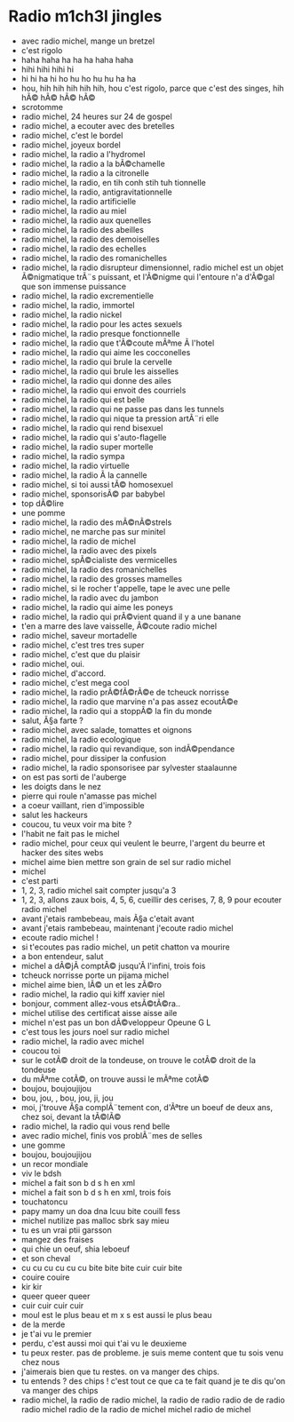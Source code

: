 Radio m1ch3l jingles
====================

- avec radio michel, mange un bretzel
- c'est rigolo
- haha haha ha ha ha haha haha
- hihi hihi hihi hi
- hi hi ha hi ho hu ho hu hu ha ha
- hou, hih hih hih hih hih, hou c'est rigolo, parce que c'est des singes, hih hÃ© hÃ© hÃ© hÃ©
- scrotomme
- radio michel, 24 heures sur 24 de gospel
- radio michel, a ecouter avec des bretelles
- radio michel, c'est le bordel
- radio michel, joyeux bordel
- radio michel, la radio a l'hydromel
- radio michel, la radio a la bÃ©chamelle
- radio michel, la radio a la citronelle
- radio michel, la radio, en tih conh stih tuh tionnelle
- radio michel, la radio, antigravitationnelle
- radio michel, la radio artificielle
- radio michel, la radio au miel
- radio michel, la radio aux quenelles
- radio michel, la radio des abeilles
- radio michel, la radio des demoiselles
- radio michel, la radio des echelles
- radio michel, la radio des romanichelles
- radio michel, la radio disrupteur dimensionnel, radio michel est un objet Ã©nigmatique trÃ¨s puissant, et l'Ã©nigme qui l'entoure n'a d'Ã©gal que son immense puissance
- radio michel, la radio excrementielle
- radio michel, la radio, immortel
- radio michel, la radio nickel
- radio michel, la radio pour les actes sexuels
- radio michel, la radio presque fonctionnelle
- radio michel, la radio que t'Ã©coute mÃªme Ã  l'hotel
- radio michel, la radio qui aime les cocconelles
- radio michel, la radio qui brule la cervelle
- radio michel, la radio qui brule les aisselles
- radio michel, la radio qui donne des ailes
- radio michel, la radio qui envoit des courriels
- radio michel, la radio qui est belle
- radio michel, la radio qui ne passe pas dans les tunnels
- radio michel, la radio qui nique ta pression artÃ¨ri elle
- radio michel, la radio qui rend bisexuel
- radio michel, la radio qui s'auto-flagelle
- radio michel, la radio super mortelle
- radio michel, la radio sympa
- radio michel, la radio virtuelle
- radio michel, la radio Ã  la cannelle
- radio michel, si toi aussi tÃ© homosexuel
- radio michel, sponsorisÃ© par babybel
- top dÃ©lire
- une pomme
- radio michel, la radio des mÃ©nÃ©strels
- radio michel, ne marche pas sur minitel
- radio michel, la radio de michel
- radio michel, la radio avec des pixels
- radio michel, spÃ©cialiste des vermicelles
- radio michel, la radio des romanichelles
- radio michel, la radio des grosses mamelles
- radio michel, si le rocher t'appelle, tape le avec une pelle
- radio michel, la radio avec du jambon
- radio michel, la radio qui aime les poneys
- radio michel, la radio qui prÃ©vient quand il y a une banane
- t'en a marre des lave vaisselle, Ã©coute radio michel
- radio michel, saveur mortadelle
- radio michel, c'est tres tres super
- radio michel, c'est que du plaisir
- radio michel, oui.
- radio michel, d'accord.
- radio michel, c'est mega cool
- radio michel, la radio prÃ©fÃ©rÃ©e de tcheuck norrisse
- radio michel, la radio que marvine n'a pas assez ecoutÃ©e
- radio michel, la radio qui a stoppÃ© la fin du monde
- salut, Ã§a farte ?
- radio michel, avec salade, tomattes et oignons
- radio michel, la radio ecologique
- radio michel, la radio qui revandique, son indÃ©pendance
- radio michel, pour dissiper la confusion
- radio michel, la radio sponsorisee par sylvester staalaunne
- on est pas sorti de l'auberge
- les doigts dans le nez
- pierre qui roule n'amasse pas michel
- a coeur vaillant, rien d'impossible
- salut les hackeurs
- coucou, tu veux voir ma bite ?
- l'habit ne fait pas le michel
- radio michel, pour ceux qui veulent le beurre, l'argent du beurre et hacker des sites webs
- michel aime bien mettre son grain de sel sur radio michel
- michel
- c'est parti
- 1, 2, 3, radio michel sait compter jusqu'a 3
- 1, 2, 3, allons zaux bois, 4, 5, 6, cueillir des cerises, 7, 8, 9 pour ecouter radio michel
- avant j'etais rambebeau, mais Ã§a c'etait avant
- avant j'etais rambebeau, maintenant j'ecoute radio michel
- ecoute radio michel !
- si t'ecoutes pas radio michel, un petit chatton va mourire
- a bon entendeur, salut
- michel a dÃ©jÃ  comptÃ© jusqu'Ã  l'infini, trois fois
- tcheuck norrisse porte un pijama michel
- michel aime bien, lÃ© un et les zÃ©ro
- radio michel, la radio qui kiff xavier niel
- bonjour, comment allez-vous etsÃ©tÃ©ra..
- michel utilise des certificat aisse aisse aile
- michel n'est pas un bon dÃ©veloppeur Opeune G L
- c'est tous les jours noel sur radio michel
- radio michel, la radio avec michel
- coucou toi
- sur le cotÃ© droit de la tondeuse, on trouve le cotÃ© droit de la tondeuse
- du mÃªme cotÃ©, on trouve aussi le mÃªme cotÃ©
- boujou, boujoujijou
- bou, jou, , bou, jou, ji, jou
- moi, j'trouve Ã§a complÃ¨tement con, d'Ãªtre un boeuf de deux ans, chez soi, devant la tÃ©lÃ©
- radio michel, la radio qui vous rend belle
- avec radio michel, finis vos problÃ¨mes de selles
- une gomme
- boujou, boujoujijou
- un recor mondiale
- viv le bdsh
- michel a fait son b d s h en xml
- michel a fait son b d s h en xml, trois fois
- touchatoncu
- papy mamy un doa dna lcuu bite couill fess
- michel nutilize pas malloc sbrk say mieu
- tu es un vrai ptii garsson
- mangez des fraises
- qui chie un oeuf, shia leboeuf
- et son cheval
- cu cu cu cu cu cu bite bite bite cuir cuir bite
- couire couire
- kir kir
- queer queer queer
- cuir cuir cuir cuir
- moul est le plus beau et m x s est aussi le plus beau
- de la merde
- je t'ai vu le premier
- perdu, c'est aussi moi qui t'ai vu le deuxieme
- tu peux rester. pas de probleme. je suis meme content que tu sois venu chez nous
- j'aimerais bien que tu restes. on va manger des chips.
- tu entends ? des chips ! c'est tout ce que ca te fait quand je te dis qu'on va manger des chips
- radio michel, la radio de radio michel, la radio de radio radio de de radio radio michel radio de la radio de michel michel radio de michel
